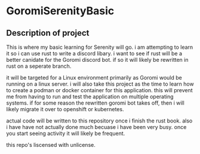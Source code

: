 # GoromiSerenityBasic

## Description of project

This is where my basic learning for Serenity will go. i am attempting to learn it so i can use rust to write a discord libary. i want to see if rust will be a better canidate for the Goromi discord bot. if so it will likely be rewritten in rust on a seperate branch.

it will be targeted for a Linux environment primarily as Goromi would be running on a linux server. i will also take this project as the time to learn how to create a podman or docker container for this application. this will prevent me from having to run and test the application on multiple operating systems. if for some reason the rewritten goromi bot takes off, then i will likely migrate it over to openshift or kubernetes.

actual code will be written to this repository once i finish the rust book. also i have have not actually done much becuase i have been very busy. once you start seeing activity it will likely be frequent.

this repo's liscensed with unlicense.
